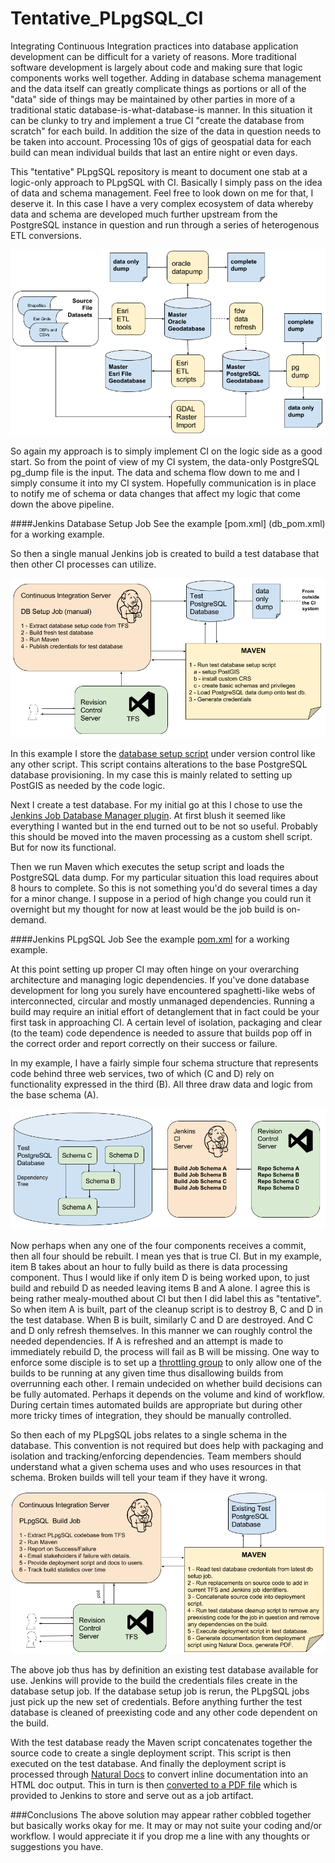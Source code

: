 # Tentative_PLpgSQL_CI

Integrating Continuous Integration practices into database application development can be difficult for a variety of reasons.  More traditional software development is largely about code and making sure that logic components works well together.  Adding in database schema management and the data itself can greatly complicate things as portions or all of the "data" side of things may be maintained by other parties in more of a traditional static database-is-what-database-is manner.  In this situation it can be clunky to try and implement a true CI "create the database from scratch" for each build.  In addition the size of the data in question needs to be taken into account.  Processing 10s of gigs of geospatial data for each build can mean individual builds that last an entire night or even days.  

This "tentative" PLpgSQL repository is meant to document one stab at a logic-only approach to PLpgSQL with CI.  Basically I simply pass on the idea of data and schema management.  Feel free to look down on me for that, I deserve it.  In this case I have a very complex ecosystem of data whereby data and schema are developed much further upstream from the PostgreSQL instance in question and run through a series of heterogenous ETL conversions.  

![PLpgSQL_Data_Flow1](readme1.png)

So again my approach is to simply implement CI on the logic side as a good start.  So from the point of view of my CI system, the data-only PostgreSQL pg_dump file is the input.  The data and schema flow down to me and I simply consume it into my CI system.  Hopefully communication is in place to notify me of schema or data changes that affect my logic that come down the above pipeline.

####Jenkins Database Setup Job
See the example [pom.xml] (db_pom.xml) for a working example.

So then a single manual Jenkins job is created to build a test database that then other CI processes can utilize.

![PLpgSQL_Data_Flow2](readme2.png)

In this example I store the [database setup script](SupportFiles/database_setup.sql) under version control like any other script.  This script contains alterations to the base PostgreSQL database provisioning.  In my case this is mainly related to setting up PostGIS as needed by the code logic.  

Next I create a test database.  For my initial go at this I chose to use the [Jenkins Job Database Manager plugin](http://jbox-web.github.io/job-database-manager-postgresql/).  At first blush it seemed like everything I wanted but in the end turned out to be not so useful.  Probably this should be moved into the maven processing as a custom shell script.  But for now its functional.

Then we run Maven which executes the setup script and loads the PostgreSQL data dump.  For my particular situation this load requires about 8 hours to complete.  So this is not something you'd do several times a day for a minor change.  I suppose in a period of high change you could run it overnight but my thought for now at least would be the job build is on-demand.

####Jenkins PLpgSQL Job
See the example [pom.xml](logic_pom.xml) for a working example.

At this point setting up proper CI may often hinge on your overarching architecture and managing logic dependencies.  If you've done database development for long you surely have encountered spaghetti-like webs of interconnected, circular and mostly unmanaged dependencies.  Running a build may require an initial effort of detanglement that in fact could be your first task in approaching CI.  A certain level of isolation, packaging and clear (to the team) code dependence is needed to assure that builds pop off in the correct order and report correctly on their success or failure.

In my example, I have a fairly simple four schema structure that represents code behind three web services, two of which (C and D) rely on functionality expressed in the third (B).  All three draw data and logic from the base schema (A).  

![PLpgSQL_Data_Flow3](readme3.png)

Now perhaps when any one of the four components receives a commit, then all four should be rebuilt.  I mean yes that is true CI.  But in my example, item B takes about an hour to fully build as there is data processing component.  Thus I would like if only item D is being worked upon, to just build and rebuild D as needed leaving items B and A alone.  I agree this is being rather mealy-mouthed about CI but then I did label this as "tentative".  So when item A is built, part of the cleanup script is to destroy B, C and D in the test database.  When B is built, similarly C and D are destroyed.  And C and D only refresh themselves.  In this manner we can roughly control the needed dependencies.  If A is refreshed and an attempt is made to immediately rebuild D, the process will fail as B will be missing.  One way to enforce some disciple is to set up a [throttling group](https://wiki.jenkins-ci.org/display/JENKINS/Throttle+Concurrent+Builds+Plugin) to only allow one of the builds to be running at any given time thus disallowing builds from overrunning each other.  I remain undecided on whether build decisions can be fully automated.  Perhaps it depends on the volume and kind of workflow.  During certain times automated builds are appropriate but during other more tricky times of integration, they should be manually controlled.  

So then each of my PLpgSQL jobs relates to a single schema in the database.  This convention is not required but does help with packaging and isolation and tracking/enforcing dependencies.  Team members should understand what a given schema uses and who uses resources in that schema.  Broken builds will tell your team if they have it wrong.

![PLpgSQL_Data_Flow3](readme4.png)

The above job thus has by definition an existing test database available for use.  Jenkins will provide to the build the credentials files create in the database setup job.  If the database setup job is rerun, the PLpgSQL jobs just pick up the new set of credentials.  Before anything further the test database is cleaned of preexisting code and any other code dependent on the build.

With the test database ready the Maven script concatenates together the source code to create a single deployment script.  This script is then executed on the test database. And finally the deployment script is processed through [Natural Docs](http://www.naturaldocs.org/) to convert inline documentation into an HTML doc output.  This in turn is then [converted to a PDF file](http://wkhtmltopdf.org/) which is provided to Jenkins to store and serve out as a job artifact.

###Conclusions
The above solution may appear rather cobbled together but basically works okay for me.  It may or may not suite your coding and/or workflow.  I would appreciate it if you drop me a line with any thoughts or suggestions you have.


